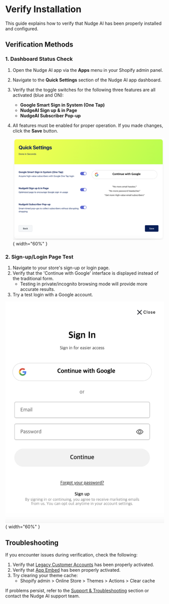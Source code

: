 # Verify Installation

This guide explains how to verify that Nudge AI has been properly installed and configured.

## Verification Methods

### 1. Dashboard Status Check

1. Open the Nudge AI app via the **Apps** menu in your Shopify admin panel.
2. Navigate to the **Quick Settings** section of the Nudge AI app dashboard.
3. Verify that the toggle switches for the following three features are all activated (blue and ON):
   - **Google Smart Sign in System (One Tap)**
   - **NudgeAI Sign up & in Page**
   - **NudgeAI Subscriber Pop-up**
4. All features must be enabled for proper operation. If you made changes, click the **Save** button.

   ![Nudge AI Dashboard Quick Settings Screen](../../assets/images/nudgeai_dashboard_quick_settings.png){ width="60%" }

### 2. Sign-up/Login Page Test

1. Navigate to your store's sign-up or login page.
2. Verify that the 'Continue with Google' interface is displayed instead of the traditional form.
   - Testing in private/incognito browsing mode will provide more accurate results.
3. Try a test login with a Google account.

![Login page showing Continue with Google button](../../assets/images/shopify_login_page_with_google.png){ width="60%" }

## Troubleshooting

If you encounter issues during verification, check the following:

1. Verify that [Legacy Customer Accounts](../legacy-accounts/index.md) has been properly activated.
2. Verify that [App Embed](../app-embed/index.md) has been properly activated.
3. Try clearing your theme cache:
   - Shopify admin > Online Store > Themes > Actions > Clear cache

If problems persist, refer to the [Support & Troubleshooting](../../support-troubleshooting/faq/general/index.md) section or contact the Nudge AI support team.
